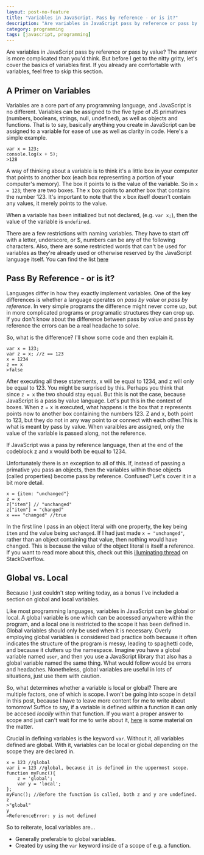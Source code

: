```yaml
---
layout: post-no-feature
title: "Variables in JavaScript. Pass by reference - or is it?"
description: "Are variables in JavaScript pass by reference or pass by value?  The answer is more complicated than you'd think."
category: programming
tags: [javascript, programming]
---
```


Are variables in JavaScript pass by reference or pass by value?  The answer is more complicated than you'd think. But before I get to the nitty gritty, let's cover the basics of variables first.  If you already are comfortable with variables, feel free to skip this section.


A Primer on Variables
--------------

Variables are a core part of any programming language, and JavaScript is no different.  Variables can be assigned to the five type of JS primatives (numbers, booleans, strings, null, undefined), as well as objects and functions.  That is to say, basically anything you create in JavaScript can be assigned to a variable for ease of use as well as clarity in code.  Here's a simple example.
	

	var x = 123;
	console.log(x + 5);
	>128	


A way of thinking about a variable is to think it's a little box in your computer that points to another box (each box representing a portion of your computer's memory).  The box it points to is the value of the variable.  So in `x = 123`; there are two boxes.  The x box points to another box that contains the number 123.  It's important to note that the x box itself doesn't contain any values, it merely points to the value.

When a variable has been initialized but not declared, (e.g. `var x;`), then the value of the variable is `undefined`.

There are a few restrictions with naming variables.  They  have to start off with a letter, underscore, or $, numbers can be any of the following characters.  Also, there are some restricted words that can't be used for variables as they're already used or otherwise reserved by the JavaScript language itself.  You can find the list [here](https://developer.mozilla.org/en-US/docs/Web/JavaScript/Reference/Reserved_Words)


Pass By Reference - or is it?
-----------------
 

Languages differ in how they exactly implement variables.  One of the key differences is whether a language operates on *pass by value* or *pass by reference*.  In very simple programs the difference might never come up, but in more complicated programs or programatic structures they can crop up.  If you don't know about the difference between pass by value and pass by reference the errors can be a real headache to solve.

So, what is the difference? I'll show some code and then explain it.


	var x = 123;
	var z = x; //z == 123
	x = 1234
	z == x
	>false

After executing all these statements, x will be equal to 1234, and z will only be equal to 123.  You might be surprised by this.  Perhaps you think that since `z = x` the two should stay equal.  But this is not the case, because JavaScript is a pass by value language.  Let's put this in the context of boxes.  When z = x is executed, what happens is the box that z represents points now to another box containing the numbers 123.  Z and x, both point to 123, but they do not in any way point to or connect with each other.This is what is meant by pass by value.  When varaibles are assigned, only the value of the variable is passed along, not the reference.

If JavaScript was a pass by reference language, then at the end of the codeblock z and x would both be equal to 1234.

Unfortunately there is an exception to all of this.  If, instead of passing a primative you pass an objects, then the variables within those objects (called properties) become pass by reference.  Confused?  Let's cover it in a bit more detail.

	x = {item: "unchanged"}
	z = x
	z["item"] // "unchanged"
	z["item"] = "changed"
	x === "changed" //true

In the first line I pass in an object literal with one property, the key being `item` and the value being `unchanged`.  If I had just made `x = "unchanged"`, rather than an object containing that value, then nothing would have changed.  This is because the value of the object literal is itself a reference.  If you want to read more about this, check out this [illuminating thread](http://stackoverflow.com/questions/518000/is-javascript-a-pass-by-reference-or-pass-by-value-language) on StackOverflow.

Global vs. Local
----------------

Because I just couldn't stop writing today, as a bonus I've included a section on global and local variables. 

Like most programming languages, variables in JavaScript can be global or local.  A global variable is one which can be accessed anywhere within the program, and a local one is restricted to the scope it has been defined in.  Global variables should only be used when it is necessary.  Overly employing global variables is considered bad practice both because it often indicates the structure of the program is messy, leading to spaghetti code, and because it clutters up the namespace.  Imagine you have a global variable named `user`, and then you use a JavaScript library that also has a global variable named the same thing.  What would follow would be errors and headaches.  Nonetheless, global variables are useful in lots of situations, just use them with caution.

So, what determines whether a variable is local or global?  There are multiple factors, one of which is scope.  I won't be going into scope in detail in this post, because I have to leave more content for me to write about tomorrow!  Suffice to say, if a variable is defined within a function it can only be accesed *locally* within that function. If you want a proper answer to scope and just can't wait for me to write about it, [here](http://msdn.microsoft.com/en-us/library/bzt2dkta(v=vs.94).aspx) is some material on the matter.

Crucial in defining variables is the keyword `var`.  Without it, all variables defined are global.  With it, variables can be local or global depending on the scope they are declared in.

	x = 123 //global
	var i = 123 //global, because it is defined in the uppermost scope.
	function myFunc(){
		z = 'global';
		var y = 'local';
	};
	myFunc(); //Before the function is called, both z and y are undefined.
	z
	>"global"
	y
	>ReferenceError: y is not defined


So to reiterate, local variables are...

* Generally preferable to global variables.
* Created by using the `var` keyword inside of a scope of e.g. a function.